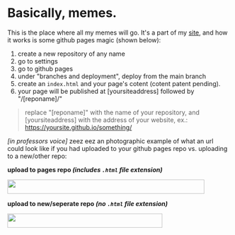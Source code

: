 # Basically, memes.

This is the place where all my memes will go. It's a part of my [site](https://yeetssite.github.io), and how it works is some github pages magic (shown below):

1. create a new repository of any name
2. go to settings
3. go to github pages
4. under "branches and deployment", deploy from the main branch
5. create an `index.html` and your page's cotent (cotent patent pending).
6. your page will be published at [yoursiteaddress] followed by "/[reponame]/"

> replace "[reponame]" with the name of your repository, and [yoursiteaddress] with the address of your website, ex.:
> https://yoursite.github.io/something/


*[in professors voice]* zeez eez an photographic example of what an url could look like if you had uploaded to your github pages repo vs. uploading to a new/other repo:

**upload to pages repo *(includes `.html` file extension)***

<img src="https://cdn.discordapp.com/attachments/1226709870238240880/1227734739423854726/Screenshot_20240410_153858_Samsung_Internet.png?ex=66297c14&is=66170714&hm=475e0e27f5c1606fd4ba56284f1a81dcb6ec4efaed135ad705d6a829ac257cca&" height="32" width="445">

**upload to new/seperate repo *(no `.html` file extension)***

<img src="https://media.discordapp.net/attachments/1226709870238240880/1227734739188977714/Screenshot_20240410_153547_Samsung_Internet.png?ex=66297c14&is=66170714&hm=308646f965e0890e6db4dde3c64890821860861232fadcd00d3486b38d5fc653&=&width=753&height=82" height="32" width="350">
